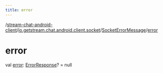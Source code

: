 ```yaml
---
title: error
---
```

/[stream-chat-android-client](../../index.md)/[io.getstream.chat.android.client.socket](../index.md)/[SocketErrorMessage](index.md)/[error](error.md)  
  
  
  
# error  
val [error](error.md): [ErrorResponse](../ErrorResponse/index.md)? = null
